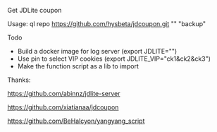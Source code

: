 Get JDLite coupon

Usage:
 	ql repo https://github.com/hysbeta/jdcoupon.git "" "backup"
  
Todo
 - Build a docker image for log server (export JDLITE="")
 - Use pin to select VIP cookies (export JDLITE_VIP="ck1&ck2&ck3")
 - Make the function script as a lib to import
  
Thanks:

https://github.com/abinnz/jdlite-server

https://github.com/xiatianaa/jdcoupon

https://github.com/BeHalcyon/yangyang_script
